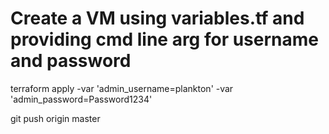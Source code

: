# Create a VM using variables.tf and providing cmd line arg for username and password

terraform apply -var 'admin_username=plankton' -var 'admin_password=Password1234'

git push origin master
